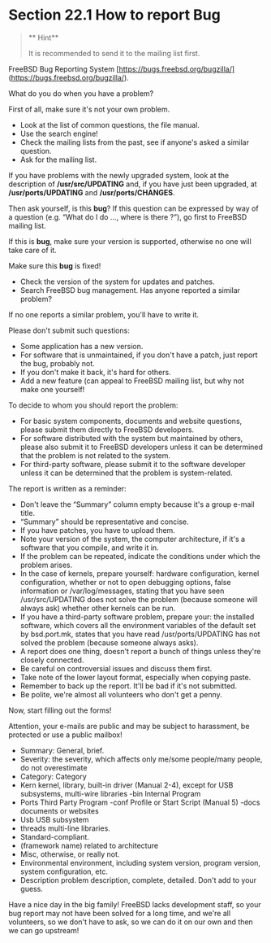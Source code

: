 # Section 22.1 How to report Bug

> ** Hint**
>
> It is recommended to send it to the mailing list first.

FreeBSD Bug Reporting System [https://bugs.freebsd.org/bugzilla/] (https://bugs.freebsd.org/bugzilla/).

What do you do when you have a problem?

First of all, make sure it's not your own problem.

- Look at the list of common questions, the file manual.
- Use the search engine!
- Check the mailing lists from the past, see if anyone's asked a similar question.
- Ask for the mailing list.

If you have problems with the newly upgraded system, look at the description of **/usr/src/UPDATING** and, if you have just been upgraded, at **/usr/ports/UPDATING** and **/usr/ports/CHANGES**.

Then ask yourself, is this **bug**? If this question can be expressed by way of a question (e.g. “What do I do ..., where is there ?”), go first to FreeBSD mailing list.

If this is **bug**, make sure your version is supported, otherwise no one will take care of it.

Make sure this **bug** is fixed!

- Check the version of the system for updates and patches.
- Search FreeBSD bug management. Has anyone reported a similar problem?

If no one reports a similar problem, you'll have to write it.

Please don't submit such questions:

- Some application has a new version.
- For software that is unmaintained, if you don't have a patch, just report the bug, probably not.
- If you don't make it back, it's hard for others.
- Add a new feature (can appeal to FreeBSD mailing list, but why not make one yourself!

To decide to whom you should report the problem:

- For basic system components, documents and website questions, please submit them directly to FreeBSD developers.
- For software distributed with the system but maintained by others, please also submit it to FreeBSD developers unless it can be determined that the problem is not related to the system.
- For third-party software, please submit it to the software developer unless it can be determined that the problem is system-related.

The report is written as a reminder:

- Don't leave the “Summary” column empty because it's a group e-mail title.
- “Summary” should be representative and concise.
- If you have patches, you have to upload them.
- Note your version of the system, the computer architecture, if it's a software that you compile, and write it in.
- If the problem can be repeated, indicate the conditions under which the problem arises.
- In the case of kernels, prepare yourself: hardware configuration, kernel configuration, whether or not to open debugging options, false information or /var/log/messages, stating that you have seen /usr/src/UPDATING does not solve the problem (because someone will always ask) whether other kernels can be run.
- If you have a third-party software problem, prepare your: the installed software, which covers all the environment variables of the default set by bsd.port.mk, states that you have read /usr/ports/UPDATING has not solved the problem (because someone always asks).
- A report does one thing, doesn't report a bunch of things unless they're closely connected.
- Be careful on controversial issues and discuss them first.
- Take note of the lower layout format, especially when copying paste.
- Remember to back up the report. It'll be bad if it's not submitted.
- Be polite, we're almost all volunteers who don't get a penny.


Now, start filling out the forms!

Attention, your e-mails are public and may be subject to harassment, be protected or use a public mailbox!

- Summary: General, brief.
- Severity: the severity, which affects only me/some people/many people, do not overestimate
- Category: Category
- Kern kernel, library, built-in driver (Manual 2-4), except for USB subsystems, multi-wire libraries
-bin Internal Program
- Ports Third Party Program
-conf Profile or Start Script (Manual 5)
-docs documents or websites
- Usb USB subsystem
- threads multi-line libraries.
- Standard-compliant.
- (framework name) related to architecture
- Misc, otherwise, or really not.
- Environmental environment, including system version, program version, system configuration, etc.
- Description problem description, complete, detailed. Don't add to your guess.

Have a nice day in the big family! FreeBSD lacks development staff, so your bug report may not have been solved for a long time, and we're all volunteers, so we don't have to ask, so we can do it on our own and then we can go upstream!
